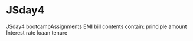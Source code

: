 # JSday4
JSday4 bootcampAssignments   EMI bill
contents contain: principle amount
Interest rate
loaan tenure

